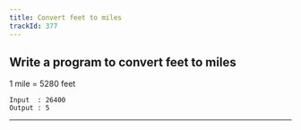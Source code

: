 ```yaml
---
title: Convert feet to miles
trackId: 377
---
```


## Write a program to convert feet to miles

1 mile = 5280 feet

```
Input  : 26400
Output : 5
```

---
